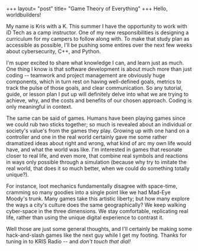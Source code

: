 +++
layout= "post"
title=  "Game Theory of Everything"
+++
Hello, worldbuilders! 

My name is Kris with a K. This summer I have the opportunity to work with iD Tech as a camp instructor. One of my new responsibilities is designing a curriculum for my campers to follow along with. To make that study plan as accessible as possible, I'll be pushing some entires over the next few weeks about cybersecurity, C++, and Python.

I'm super excited to share what knowledge I can, and learn just as much. One thing I know is that software development is about much more than just coding -- teamwork and project management are obviously huge components, which in turn rest on having well-defined goals, metrics to track the pulse of those goals, and clear communication. So any tutorial, guide, or lesson plan I put up will definitely delve into what we are trying to achieve, why, and the costs and benefits of our chosen approach. Coding is only meaningful in context.

The same can be said of games. Humans have been playing games since we could rub two sticks together; so much is revealed about an individual or society's value's from the games they play. Growing up with one hand on a controller and one in the real world certainly gave me some rather dramatized ideas about right and wrong, what kind of arc my own life would have, and what the world was like. I'm interested in games that resonate closer to real life, and even more, that combine real symbols and reactions in ways only possible through a simulation (because why try to imitate the real world, that does it so much better, when we could do something totally unique?). 

For instance, loot mechanics fundamentally disagree with space-time, cramming so many goodies into a single point like we had Mad-Eye Moody's trunk. Many games take this artistic liberty; but how many explore the ways a city's culture does the same geographically? We keep walking cyber-space in the three dimensions. We stay comfortable, replicating real life, rather than using the unique digital experience to contrast it. 

Well those are just some general thoughts, and I'll certainly be making some hack-and-slash games like the next guy while I get my footing. Thanks for tuning in to KRIS Radio -- and *don't touch that dial!* 